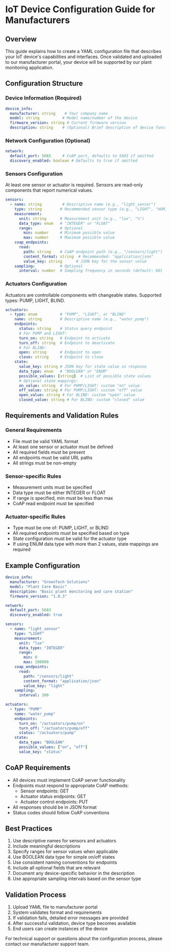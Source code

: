 # IoT Device Configuration Guide for Manufacturers

## Overview
This guide explains how to create a YAML configuration file that describes your IoT device's capabilities and interfaces. Once validated and uploaded to our manufacturer portal, your device will be supported by our plant monitoring application.

## Configuration Structure

### Device Information (Required)
```yaml
device_info:
  manufacturer: string    # Your company name
  model: string          # Model name/number of the device
  firmware_version: string # Current firmware version
  description: string    # (Optional) Brief description of device functionality
```

### Network Configuration (Optional)
```yaml
network:
  default_port: 5683     # CoAP port, defaults to 5683 if omitted
  discovery_enabled: boolean # Defaults to true if omitted
```

### Sensors Configuration
At least one sensor or actuator is required. Sensors are read-only components that report numerical values.

```yaml
sensors:
  - name: string         # Descriptive name (e.g., "light_sensor")
    type: string        # Recommended sensor type (e.g., "LIGHT", "HUMIDITY")
    measurement:
      unit: string      # Measurement unit (e.g., "lux", "%")
      data_type: enum   # "INTEGER" or "FLOAT"
      range:            # Optional
        min: number     # Minimum possible value
        max: number     # Maximum possible value
    coap_endpoints:
      read:
        path: string    # CoAP endpoint path (e.g., "/sensors/light")
        content_format: string  # Recommended: "application/json"
        value_key: string      # JSON key for the sensor value
    sampling:           # Optional
      interval: number  # Sampling frequency in seconds (default: 60)
```

### Actuators Configuration
Actuators are controllable components with changeable states. Supported types: PUMP, LIGHT, BLIND.

```yaml
actuators:
  - type: enum          # "PUMP", "LIGHT", or "BLIND"
    name: string        # Descriptive name (e.g., "water_pump")
    endpoints:
      status: string    # Status query endpoint
      # For PUMP and LIGHT:
      turn_on: string   # Endpoint to activate
      turn_off: string  # Endpoint to deactivate
      # For BLIND:
      open: string      # Endpoint to open
      close: string     # Endpoint to close
    state:
      value_key: string # JSON key for state value in response
      data_type: enum   # "BOOLEAN" or "ENUM"
      possible_values: [string]  # List of possible state values
      # Optional state mappings:
      on_value: string  # For PUMP/LIGHT: custom "on" value
      off_value: string # For PUMP/LIGHT: custom "off" value
      open_value: string # For BLIND: custom "open" value
      closed_value: string # For BLIND: custom "closed" value
```

## Requirements and Validation Rules

### General Requirements
- File must be valid YAML format
- At least one sensor or actuator must be defined
- All required fields must be present
- All endpoints must be valid URL paths
- All strings must be non-empty

### Sensor-specific Rules
- Measurement units must be specified
- Data type must be either INTEGER or FLOAT
- If range is specified, min must be less than max
- CoAP read endpoint must be specified

### Actuator-specific Rules
- Type must be one of: PUMP, LIGHT, or BLIND
- All required endpoints must be specified based on type
- State configuration must be valid for the actuator type
- If using ENUM data type with more than 2 values, state mappings are required

## Example Configuration

```yaml
device_info:
  manufacturer: "GreenTech Solutions"
  model: "Plant Care Basic"
  description: "Basic plant monitoring and care station"
  firmware_version: "1.0.3"

network:
  default_port: 5683
  discovery_enabled: true

sensors:
  - name: "light_sensor"
    type: "LIGHT"
    measurement:
      unit: "lux"
      data_type: "INTEGER"
      range:
        min: 0
        max: 100000
    coap_endpoints:
      read:
        path: "/sensors/light"
        content_format: "application/json"
        value_key: "light"
    sampling:
      interval: 300

actuators:
  - type: "PUMP"
    name: "water_pump"
    endpoints:
      turn_on: "/actuators/pump/on"
      turn_off: "/actuators/pump/off"
      status: "/actuators/pump"
    state:
      data_type: "BOOLEAN"
      possible_values: ["on", "off"]
      value_key: "status"
```

## CoAP Requirements
- All devices must implement CoAP server functionality
- Endpoints must respond to appropriate CoAP methods:
  - Sensor endpoints: GET
  - Actuator status endpoints: GET
  - Actuator control endpoints: PUT
- All responses should be in JSON format
- Status codes should follow CoAP conventions

## Best Practices
1. Use descriptive names for sensors and actuators
2. Include meaningful descriptions
3. Specify ranges for sensor values when applicable
4. Use BOOLEAN data type for simple on/off states
5. Use consistent naming conventions for endpoints
6. Include all optional fields that are relevant
7. Document any device-specific behavior in the description
8. Use appropriate sampling intervals based on the sensor type

## Validation Process
1. Upload YAML file to manufacturer portal
2. System validates format and requirements
3. If validation fails, detailed error messages are provided
4. After successful validation, device type becomes available
5. End users can create instances of the device

For technical support or questions about the configuration process, please contact our manufacturer support team.
